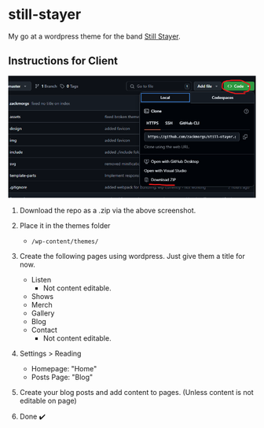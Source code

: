 # still-stayer
My go at a wordpress theme for the band [Still Stayer](https://facebook.com/stillstayer).

## Instructions for Client

![Download](download-screen.png "Download Tutorial")

1. Download the repo as a .zip via the above screenshot.

2. Place it in the themes folder
    - `/wp-content/themes/`
3. Create the following pages using wordpress. Just give them a title for now. 
    - Listen
        - Not content editable.
    - Shows
    - Merch
    - Gallery
    - Blog
    - Contact
        - Not content editable.

4. Settings > Reading 
    - Homepage: "Home"
    - Posts Page: "Blog"
5. Create your blog posts and add content to pages. (Unless content is not editable on page)
6. Done ✔️

